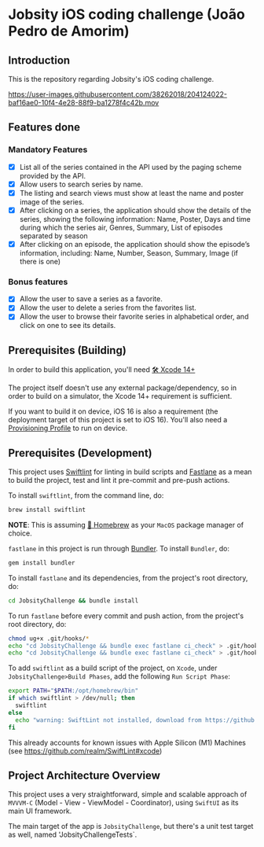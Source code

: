 # Jobsity iOS coding challenge (João Pedro de Amorim)

## Introduction

This is the repository regarding Jobsity's iOS coding challenge.

https://user-images.githubusercontent.com/38262018/204124022-baf16ae0-10f4-4e28-88f9-ba1278f4c42b.mov

## Features done

### Mandatory Features

- [x] List all of the series contained in the API used by the paging scheme provided by the API.
- [x] Allow users to search series by name.
- [x] The listing and search views must show at least the name and poster image of the series.
- [x] After clicking on a series, the application should show the details of the series, showing the following information: Name, Poster, Days and time during which the series air, Genres, Summary, List of episodes separated by season
- [x] After clicking on an episode, the application should show the episode’s information, including: Name, Number, Season, Summary, Image (if there is one)

### Bonus features

- [x] Allow the user to save a series as a favorite.
- [x] Allow the user to delete a series from the favorites list.
- [x] Allow the user to browse their favorite series in alphabetical order, and click on one to see its details.

## Prerequisites (Building)

In order to build this application, you'll need [🛠 Xcode 14+]

The project itself doesn't use any external package/dependency, so in order to build on a simulator, the Xcode 14+ requirement is sufficient.

If you want to build it on device, iOS 16 is also a requirement (the deployment target of this project is set to iOS 16).
You'll also need a [Provisioning Profile] to run on device.

## Prerequisites (Development)

This project uses [Swiftlint] for linting in build scripts and [Fastlane] as a mean to build the project, test and lint it pre-commit and pre-push actions.

To install `swiftlint`, from the command line, do:

```bash
brew install swiftlint
```

**NOTE**: This is assuming [🍺 Homebrew] as your `MacOS` package manager of choice.

`fastlane` in this project is run through [Bundler]. To install `Bundler`, do:

```bash
gem install bundler
```

To install `fastlane` and its dependencies, from the project's root directory, do:

```bash
cd JobsityChallenge && bundle install
```

To run `fastlane` before every commit and push action, from the project's root directory, do:

```bash
chmod ug+x .git/hooks/*
echo "cd JobsityChallenge && bundle exec fastlane ci_check" > .git/hooks/pre-commit
echo "cd JobsityChallenge && bundle exec fastlane ci_check" > .git/hooks/pre-push
```

To add `swiftlint` as a build script of the project, on `Xcode`, under `JobsityChallenge>Build Phases`, add the following `Run Script Phase`:

```bash
export PATH="$PATH:/opt/homebrew/bin"
if which swiftlint > /dev/null; then
  swiftlint
else
  echo "warning: SwiftLint not installed, download from https://github.com/realm/SwiftLint"
fi
```

This already accounts for known issues with Apple Silicon (M1) Machines (see https://github.com/realm/SwiftLint#xcode)

## Project Architecture Overview

This project uses a very straightforward, simple and scalable approach of `MVVVM-C` (Model - View - ViewModel - Coordinator), using `SwiftUI` as its main UI framework.

The main target of the app is `JobsityChallenge`, but there's a unit test target as well, named 'JobsityChallengeTests`.

<!-- Links -->

[🛠 xcode 14+]: https://apps.apple.com/us/app/xcode/id497799835?mt=12
[🍺 homebrew]: https://brew.sh
[swiftlint]: https://github.com/realm/SwiftLint
[fastlane]: https://fastlane.tools/
[bundler]: https://bundler.io/
[provisioning profile]: https://developer.apple.com/documentation/appstoreconnectapi/profiles
